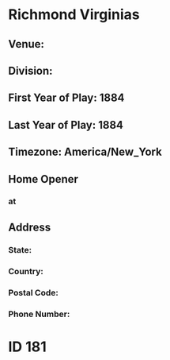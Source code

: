 # Richmond Virginias
## Venue: 
## Division: 
## First Year of Play: 1884
## Last Year of Play: 1884
## Timezone: America/New_York
## Home Opener
###  at 
## Address
### 
### State: 
### Country: 
### Postal Code: 
### Phone Number: 
# ID 181